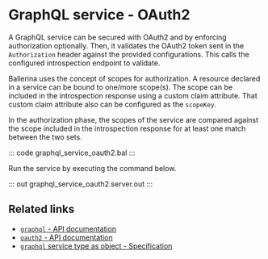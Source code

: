 # GraphQL service - OAuth2

A GraphQL service can be secured with OAuth2 and by enforcing authorization optionally. Then, it validates the OAuth2 token sent in the `Authorization` header against the provided configurations. This calls the configured introspection endpoint to validate.

Ballerina uses the concept of scopes for authorization. A resource declared in a service can be bound to one/more scope(s). The scope can be included in the introspection response using a custom claim attribute. That custom claim attribute also can be configured as the `scopeKey`.

In the authorization phase, the scopes of the service are compared against the scope included in the introspection response for at least one match between the two sets.

::: code graphql_service_oauth2.bal :::

Run the service by executing the command below.

::: out graphql_service_oauth2.server.out :::

## Related links
- [`graphql` - API documentation](https://lib.ballerina.io/ballerina/graphql/latest)
- [`oauth2` - API documentation](https://lib.ballerina.io/ballerina/oauth2/latest/)
- [`graphql` service type as object - Specification](/spec/graphql/#11114-oauth2)
